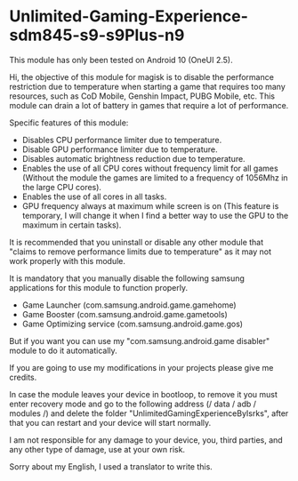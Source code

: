 # Unlimited-Gaming-Experience-sdm845-s9-s9Plus-n9

This module has only been tested on Android 10 (OneUI 2.5).

Hi, the objective of this module for magisk is to disable the performance restriction due to temperature when starting a game that requires too many resources, such as CoD Mobile, Genshin Impact, PUBG Mobile, etc.
This module can drain a lot of battery in games that require a lot of performance.

Specific features of this module:

 - Disables CPU performance limiter due to temperature.
 - Disable GPU performance limiter due to temperature.
 - Disables automatic brightness reduction due to temperature.
 - Enables the use of all CPU cores without frequency limit for all games (Without the module the games are limited to a frequency of 1056Mhz in the large CPU cores).
 - Enables the use of all cores in all tasks.
 - GPU frequency always at maximum while screen is on (This feature is temporary, I will change it when I find a better way to use the GPU to the maximum in certain tasks).

It is recommended that you uninstall or disable any other module that "claims to remove performance limits due to temperature" as it may not work properly with this module.

It is mandatory that you manually disable the following samsung applications for this module to function properly.

 - Game Launcher (com.samsung.android.game.gamehome)
 - Game Booster (com.samsung.android.game.gametools)
 - Game Optimizing service (com.samsung.android.game.gos)

But if you want you can use my "com.samsung.android.game disabler" module to do it automatically.


If you are going to use my modifications in your projects please give me credits.

In case the module leaves your device in bootloop, to remove it you must enter recovery mode and go to the following address (/ data / adb / modules /) and delete the folder "UnlimitedGamingExperienceByIsrks", after that you can restart and your device will start normally.

I am not responsible for any damage to your device, you, third parties, and any other type of damage, use at your own risk.

Sorry about my English, I used a translator to write this.
